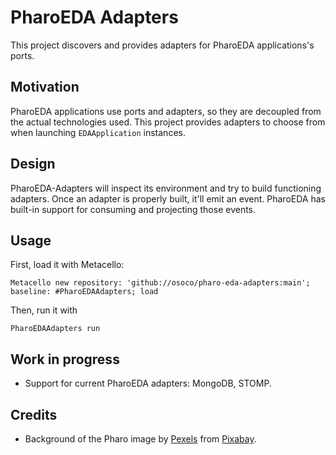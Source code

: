 # PharoEDA Adapters

This project discovers and provides adapters for PharoEDA applications's ports.

## Motivation

PharoEDA applications use ports and adapters, so they are decoupled from the actual technologies used.
This project provides adapters to choose from when launching `EDAApplication` instances.

## Design

PharoEDA-Adapters will inspect its environment and try to build functioning adapters. Once an adapter is properly built, it'll emit an event. PharoEDA has built-in support for consuming and projecting those events.

## Usage

First, load it with Metacello:

```smalltalk
Metacello new repository: 'github://osoco/pharo-eda-adapters:main'; baseline: #PharoEDAAdapters; load
```

Then, run it with

```smalltalk
PharoEDAAdapters run
```

## Work in progress

- Support for current PharoEDA adapters: MongoDB, STOMP.

## Credits

- Background of the Pharo image by <a href="https://pixabay.com/users/pexels-2286921/?utm_source=link-attribution&amp;utm_medium=referral&amp;utm_campaign=image&amp;utm_content=1283313">Pexels</a> from <a href="https://pixabay.com/?utm_source=link-attribution&amp;utm_medium=referral&amp;utm_campaign=image&amp;utm_content=1283313">Pixabay</a>.
